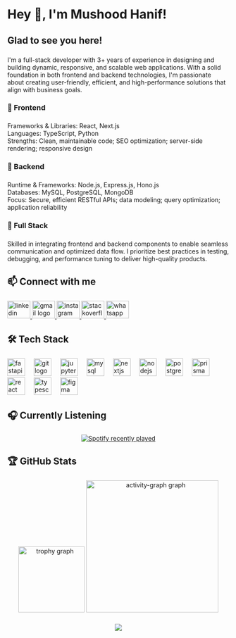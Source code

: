 <h1 align="left">Hey 👋, I'm Mushood Hanif!</h1>

###

<h2 align="left">Glad to see you here!</h2>

###

<p align="left">I'm a full-stack developer with 3+ years of experience in designing and building dynamic, responsive, and scalable web applications. With a solid foundation in both frontend and backend technologies, I'm passionate about creating user-friendly, efficient, and high-performance solutions that align with business goals.</p>

###

<h3 align="left">🔹 Frontend</h3>

###

<p align="left">Frameworks & Libraries: React, Next.js<br>Languages: TypeScript, Python<br>Strengths: Clean, maintainable code; SEO optimization; server-side rendering; responsive design</p>

###

<h3 align="left">🔹 Backend</h3>

###

<p align="left">Runtime & Frameworks: Node.js, Express.js, Hono.js<br>Databases: MySQL, PostgreSQL, MongoDB<br>Focus: Secure, efficient RESTful APIs; data modeling; query optimization; application reliability</p>

###

<h3 align="left">🔹 Full Stack</h3>

###

<p align="left">Skilled in integrating frontend and backend components to enable seamless communication and optimized data flow. I prioritize best practices in testing, debugging, and performance tuning to deliver high-quality products.</p>

###

<h2 align="left">📫 Connect with me</h2>

###

<div align="left">
  <a href="https://www.linkedin.com/in/mushood-hanif/" target="_blank">
    <img src="https://raw.githubusercontent.com/maurodesouza/profile-readme-generator/master/src/assets/icons/social/linkedin/default.svg" width="52" height="40" alt="linkedin logo"  />
  </a>
  <a href="supame123@gmail.com" target="_blank">
    <img src="https://raw.githubusercontent.com/maurodesouza/profile-readme-generator/master/src/assets/icons/social/gmail/default.svg" width="52" height="40" alt="gmail logo"  />
  </a>
  <a href="https://www.instagram.com/mushood_7/" target="_blank">
    <img src="https://raw.githubusercontent.com/maurodesouza/profile-readme-generator/master/src/assets/icons/social/instagram/default.svg" width="52" height="40" alt="instagram logo"  />
  </a>
  <a href="https://stackoverflow.com/users/9131774/mushood-hanif" target="_blank">
    <img src="https://raw.githubusercontent.com/maurodesouza/profile-readme-generator/master/src/assets/icons/social/stackoverflow/default.svg" width="52" height="40" alt="stackoverflow logo"  />
  </a>
  <a href="https://wa.me/923268860405" target="_blank">
    <img src="https://raw.githubusercontent.com/maurodesouza/profile-readme-generator/master/src/assets/icons/social/whatsapp/default.svg" width="52" height="40" alt="whatsapp logo"  />
  </a>
</div>

###

<h2 align="left">🛠️ Tech Stack</h2>

###

<div align="left">
  <img src="https://cdn.simpleicons.org/fastapi/009688" height="40" alt="fastapi logo"  />
  <img width="12" />
  <img src="https://cdn.simpleicons.org/git/F05032" height="40" alt="git logo"  />
  <img width="12" />
  <img src="https://cdn.simpleicons.org/jupyter/F37626" height="40" alt="jupyter logo"  />
  <img width="12" />
  <img src="https://cdn.simpleicons.org/mysql/4479A1" height="40" alt="mysql logo"  />
  <img width="12" />
  <img src="https://cdn.simpleicons.org/nextdotjs/000000" height="40" alt="nextjs logo"  />
  <img width="12" />
  <img src="https://cdn.simpleicons.org/nodedotjs/339933" height="40" alt="nodejs logo"  />
  <img width="12" />
  <img src="https://cdn.simpleicons.org/postgresql/4169E1" height="40" alt="postgresql logo"  />
  <img width="12" />
  <img src="https://cdn.simpleicons.org/prisma/2D3748" height="40" alt="prisma logo"  />
  <img width="12" />
  <img src="https://cdn.simpleicons.org/react/61DAFB" height="40" alt="react logo"  />
  <img width="12" />
  <img src="https://cdn.simpleicons.org/typescript/3178C6" height="40" alt="typescript logo"  />
  <img width="12" />
  <img src="https://cdn.jsdelivr.net/gh/devicons/devicon/icons/figma/figma-original.svg" height="40" alt="figma logo"  />
</div>

###

<h2 align="left">🎧 Currently Listening</h2>

###

<div align="center">
  <a href="https://open.spotify.com/user/21tq5zpr5khlipzoegk34eb3a">
    <img src="https://spotify-recently-played-readme.vercel.app/api?user=21tq5zpr5khlipzoegk34eb3a&count=5&unique=true" alt="Spotify recently played"  />
  </a>
</div>

###

<h2 align="left">🏆 GitHub Stats</h2>

###

<div align="center">
  <img src="https://github-profile-trophy.vercel.app?username=DivineDemon&theme=dracula&column=-1&row=1&margin-w=8&margin-h=8&no-bg=false&no-frame=false&order=4" height="150" alt="trophy graph"  />
  <img src="https://github-readme-activity-graph.vercel.app/graph?username=DivineDemon&radius=16&theme=react&area=true&order=5" height="300" alt="activity-graph graph"  />
</div>

###

<div align="center">
  <img src="https://profile-counter.glitch.me/DivineDemon/count.svg?"  />
</div>

###
